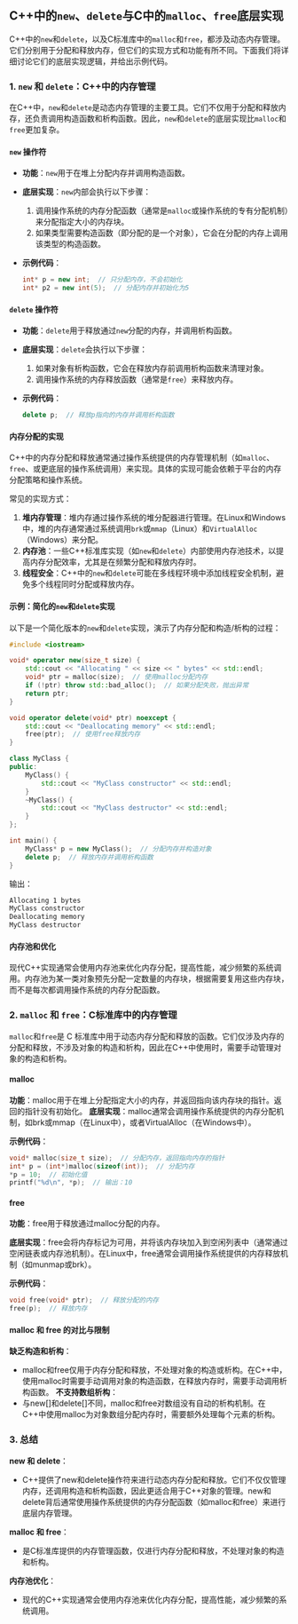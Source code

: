 ## C++中的`new`、`delete`与C中的`malloc`、`free`底层实现

C++中的`new`和`delete`，以及C标准库中的`malloc`和`free`，都涉及动态内存管理。它们分别用于分配和释放内存，但它们的实现方式和功能有所不同。下面我们将详细讨论它们的底层实现逻辑，并给出示例代码。

### 1. `new` 和 `delete`：C++中的内存管理

在C++中，`new`和`delete`是动态内存管理的主要工具。它们不仅用于分配和释放内存，还负责调用构造函数和析构函数。因此，`new`和`delete`的底层实现比`malloc`和`free`更加复杂。

#### `new` 操作符

- **功能**：`new`用于在堆上分配内存并调用构造函数。
- **底层实现**：`new`内部会执行以下步骤：
  1. 调用操作系统的内存分配函数（通常是`malloc`或操作系统的专有分配机制）来分配指定大小的内存块。
  2. 如果类型需要构造函数（即分配的是一个对象），它会在分配的内存上调用该类型的构造函数。

- **示例代码**：
    ```cpp {numberLines=true}
    int* p = new int;  // 只分配内存，不会初始化
    int* p2 = new int(5);  // 分配内存并初始化为5
    ```

#### `delete` 操作符

- **功能**：`delete`用于释放通过`new`分配的内存，并调用析构函数。
- **底层实现**：`delete`会执行以下步骤：
  1. 如果对象有析构函数，它会在释放内存前调用析构函数来清理对象。
  2. 调用操作系统的内存释放函数（通常是`free`）来释放内存。

- **示例代码**：
    ```cpp {numberLines=true}
    delete p;  // 释放p指向的内存并调用析构函数
    ```

#### 内存分配的实现

C++中的内存分配和释放通常通过操作系统提供的内存管理机制（如`malloc`、`free`、或更底层的操作系统调用）来实现。具体的实现可能会依赖于平台的内存分配策略和操作系统。

常见的实现方式：
1. **堆内存管理**：堆内存通过操作系统的堆分配器进行管理。在Linux和Windows中，堆的内存通常通过系统调用`brk`或`mmap`（Linux）和`VirtualAlloc`（Windows）来分配。
2. **内存池**：一些C++标准库实现（如`new`和`delete`）内部使用内存池技术，以提高内存分配效率，尤其是在频繁分配和释放内存时。
3. **线程安全**：C++中的`new`和`delete`可能在多线程环境中添加线程安全机制，避免多个线程同时分配或释放内存。

#### 示例：简化的`new`和`delete`实现

以下是一个简化版本的`new`和`delete`实现，演示了内存分配和构造/析构的过程：

```cpp {numberLines=true}
#include <iostream>

void* operator new(size_t size) {
    std::cout << "Allocating " << size << " bytes" << std::endl;
    void* ptr = malloc(size);  // 使用malloc分配内存
    if (!ptr) throw std::bad_alloc();  // 如果分配失败，抛出异常
    return ptr;
}

void operator delete(void* ptr) noexcept {
    std::cout << "Deallocating memory" << std::endl;
    free(ptr);  // 使用free释放内存
}

class MyClass {
public:
    MyClass() {
        std::cout << "MyClass constructor" << std::endl;
    }
    ~MyClass() {
        std::cout << "MyClass destructor" << std::endl;
    }
};

int main() {
    MyClass* p = new MyClass();  // 分配内存并构造对象
    delete p;  // 释放内存并调用析构函数
}
```

输出：

```bash
Allocating 1 bytes
MyClass constructor
Deallocating memory
MyClass destructor
```

#### 内存池和优化
现代C++实现通常会使用内存池来优化内存分配，提高性能，减少频繁的系统调用。内存池为某一类对象预先分配一定数量的内存块，根据需要复用这些内存块，而不是每次都调用操作系统的内存分配函数。

### 2. `malloc` 和 `free`：C标准库中的内存管理

`malloc`和`free`是 C 标准库中用于动态内存分配和释放的函数。它们仅涉及内存的分配和释放，不涉及对象的构造和析构，因此在C++中使用时，需要手动管理对象的构造和析构。

#### malloc
**功能**：malloc用于在堆上分配指定大小的内存，并返回指向该内存块的指针。返回的指针没有初始化。
**底层实现**：malloc通常会调用操作系统提供的内存分配机制，如brk或mmap（在Linux中），或者VirtualAlloc（在Windows中）。

**示例代码**：

```cpp {numberLines=true}
void* malloc(size_t size);  // 分配内存，返回指向内存的指针
int* p = (int*)malloc(sizeof(int));  // 分配内存
*p = 10;  // 初始化值
printf("%d\n", *p);  // 输出：10
```

#### free
**功能**：free用于释放通过malloc分配的内存。

**底层实现**：free会将内存标记为可用，并将该内存块加入到空闲列表中（通常通过空闲链表或内存池机制）。在Linux中，free通常会调用操作系统提供的内存释放机制（如munmap或brk）。

**示例代码**：
```cpp {numberLines=true}
void free(void* ptr);  // 释放分配的内存
free(p);  // 释放内存
```
#### malloc 和 free 的对比与限制

**缺乏构造和析构**：
- malloc和free仅用于内存分配和释放，不处理对象的构造或析构。在C++中，使用malloc时需要手动调用对象的构造函数，在释放内存时，需要手动调用析构函数。
**不支持数组析构**：
- 与new[]和delete[]不同，malloc和free对数组没有自动的析构机制。在C++中使用malloc为对象数组分配内存时，需要额外处理每个元素的析构。

### 3. 总结
**new 和 delete**：
- C++提供了new和delete操作符来进行动态内存分配和释放。它们不仅仅管理内存，还调用构造和析构函数，因此更适合用于C++对象的管理。new和delete背后通常使用操作系统提供的内存分配函数（如malloc和free）来进行底层内存管理。

**malloc 和 free**：
- 是C标准库提供的内存管理函数，仅进行内存分配和释放，不处理对象的构造和析构。

**内存池优化**：
- 现代的C++实现通常会使用内存池来优化内存分配，提高性能，减少频繁的系统调用。
